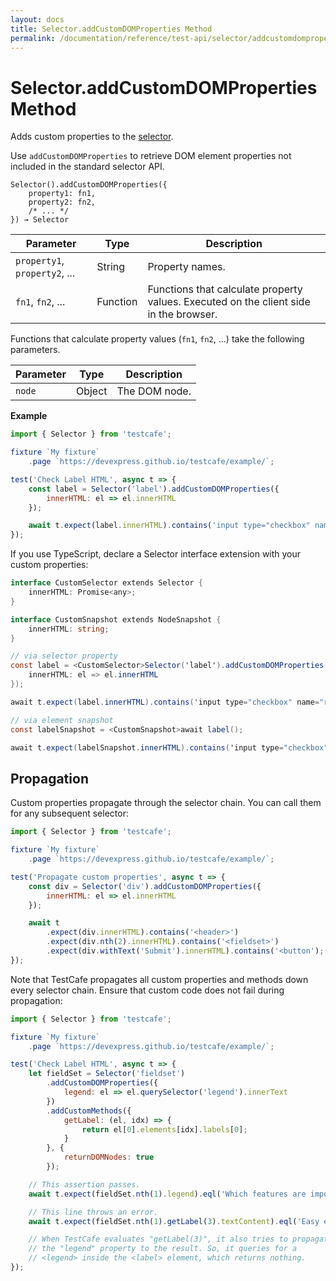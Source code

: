 ```yaml
---
layout: docs
title: Selector.addCustomDOMProperties Method
permalink: /documentation/reference/test-api/selector/addcustomdomproperties.html
---
```

# Selector.addCustomDOMProperties Method

Adds custom properties to the [selector](../../../guides/basic-guides/select-page-elements.md).

Use `addCustomDOMProperties` to retrieve DOM element properties not included in the standard selector API.

```text
Selector().addCustomDOMProperties({
    property1: fn1,
    property2: fn2,
    /* ... */
}) → Selector
```

Parameter                     | Type     | Description
----------------------------- | -------- | -----------
`property1`, `property2`, ... | String   | Property names.
`fn1`, `fn2`, ...             | Function | Functions that calculate property values. Executed on the client side in the browser.

Functions that calculate property values (`fn1`, `fn2`, ...) take the following parameters.

Parameter   | Type     | Description
----------- | -------- | -----------
`node`      | Object   | The DOM node.

**Example**

```js
import { Selector } from 'testcafe';

fixture `My fixture`
    .page `https://devexpress.github.io/testcafe/example/`;

test('Check Label HTML', async t => {
    const label = Selector('label').addCustomDOMProperties({
        innerHTML: el => el.innerHTML
    });

    await t.expect(label.innerHTML).contains('input type="checkbox" name="remote"');
});
```

If you use TypeScript, declare a Selector interface extension with your custom properties:

<!--
The `redcarpet` library ignores `ts` code and renders it as a plain text without highlighting code.
We can't use `js` here too. It's rendered wrong because of the type casting syntax. `csharp` looks
ok for TypeScript code highlighting so we'll use it until we are not fixed the problem with `redcarpet`.
-->

```csharp
interface CustomSelector extends Selector {
    innerHTML: Promise<any>;
}

interface CustomSnapshot extends NodeSnapshot {
    innerHTML: string;
}

// via selector property
const label = <CustomSelector>Selector('label').addCustomDOMProperties({
    innerHTML: el => el.innerHTML
});

await t.expect(label.innerHTML).contains('input type="checkbox" name="remote"');

// via element snapshot
const labelSnapshot = <CustomSnapshot>await label();

await t.expect(labelSnapshot.innerHTML).contains('input type="checkbox" name="remote"');
```

## Propagation

Custom properties propagate through the selector chain. You can call them for any subsequent selector:

```js
import { Selector } from 'testcafe';

fixture `My fixture`
    .page `https://devexpress.github.io/testcafe/example/`;

test('Propagate custom properties', async t => {
    const div = Selector('div').addCustomDOMProperties({
        innerHTML: el => el.innerHTML
    });

    await t
        .expect(div.innerHTML).contains('<header>')
        .expect(div.nth(2).innerHTML).contains('<fieldset>')
        .expect(div.withText('Submit').innerHTML).contains('<button');
});
```

Note that TestCafe propagates all custom properties and methods down every selector chain. Ensure that custom code does not fail during propagation:

```js
import { Selector } from 'testcafe';

fixture `My fixture`
    .page `https://devexpress.github.io/testcafe/example/`;

test('Check Label HTML', async t => {
    let fieldSet = Selector('fieldset')
        .addCustomDOMProperties({
            legend: el => el.querySelector('legend').innerText
        })
        .addCustomMethods({
            getLabel: (el, idx) => {
                return el[0].elements[idx].labels[0];
            }
        }, {
            returnDOMNodes: true
        });

    // This assertion passes.
    await t.expect(fieldSet.nth(1).legend).eql('Which features are important to you:');

    // This line throws an error.
    await t.expect(fieldSet.nth(1).getLabel(3).textContent).eql('Easy embedding into a Continuous integration system');

    // When TestCafe evaluates "getLabel(3)", it also tries to propagate
    // the "legend" property to the result. So, it queries for a
    // <legend> inside the <label> element, which returns nothing.
});
```
